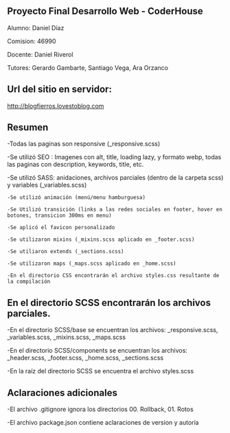 ## Proyecto Final Desarrollo Web - CoderHouse

Alumno: Daniel Díaz

Comision: 46990

Docente: Daniel Riverol

Tutores: Gerardo Gambarte, Santiago Vega, Ara Orzanco

## Url del sitio en servidor:

http://blogfierros.lovestoblog.com

## Resumen

  -Todas las paginas son responsive (_responsive.scss)
  
  -Se utilizó SEO : Imagenes con alt, title, loading lazy, y formato webp, todas las paginas con description, keywords, title, etc.
  
  -Se utilizó SASS: anidaciones, archivos parciales (dentro de la carpeta scss) y variables (_variables.scss) 

	-Se utilizó animación (menú/menu hamburguesa)
		  
	-Se Utilizó transición (links a las redes sociales en footer, hover en botones, transicion 300ms en menu)

	-Se aplicó el favicon personalizado

	-Se utilizaron mixins (_mixins.scss aplicado en _footer.scss)
		  
	-Se utiliaron extends (_sections.scss)

	-Se utilizaron maps (_maps.scss aplicado en _home.scss)

	-En el directorio CSS encontrarán el archivo styles.css resultante de la compilación


## En el directorio SCSS encontrarán los archivos parciales.

  -En el directorio SCSS/base se encuentran los archivos: _responsive.scss, _variables.scss, _mixins.scss, _maps.scss

  -En el directorio SCSS/components se encuentran los archivos: _header.scss, _footer.scss, _home.scss, _sections.scss

  -En la raíz del directorio SCSS se encuentra el archivo styles.scss

## Aclaraciones adicionales

  -El archivo .gitignore ignora los directorios 00. Rollback, 01. Rotos

  -El archivo package.json contiene aclaraciones de version y autoría